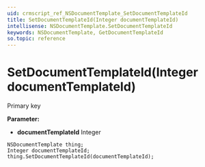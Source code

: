 ```yaml
---
uid: crmscript_ref_NSDocumentTemplate_SetDocumentTemplateId
title: SetDocumentTemplateId(Integer documentTemplateId)
intellisense: NSDocumentTemplate.SetDocumentTemplateId
keywords: NSDocumentTemplate, GetDocumentTemplateId
so.topic: reference
---
```


# SetDocumentTemplateId(Integer documentTemplateId)

Primary key

**Parameter:** 
* **documentTemplateId** Integer

```crmscript
NSDocumentTemplate thing;
Integer documentTemplateId;
thing.SetDocumentTemplateId(documentTemplateId);
```


